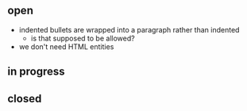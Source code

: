 open
----
- indented bullets are wrapped into a paragraph rather than indented
    - is that supposed to be allowed?
- we don't need HTML entities

in progress
-----------

closed
------
